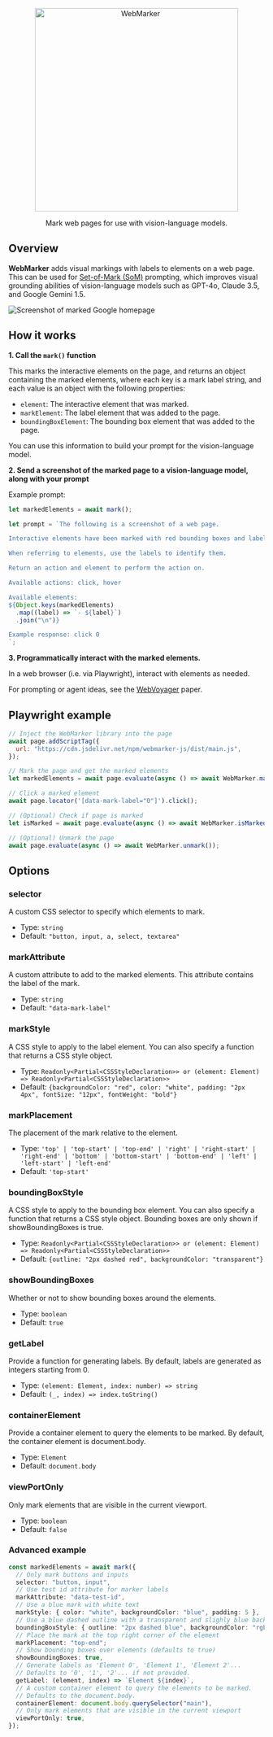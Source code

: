 <p align="center">
  <picture>
    <source media="(prefers-color-scheme: dark)" srcset="https://github.com/reidbarber/webmarker/assets/8961049/cd3fd0ff-b31f-42b3-b225-207ffded1640">
    <img width="400px" alt="WebMarker" src="https://github.com/reidbarber/webmarker/assets/8961049/b017e0c2-a2f7-4b4d-a1e9-9b2cc91d8ae6">
  </picture>
</p>

<p align="center">
Mark web pages for use with vision-language models.
</p>

## Overview

**WebMarker** adds visual markings with labels to elements on a web page. This can be used for [Set-of-Mark (SoM)](https://github.com/microsoft/SoM) prompting, which improves visual grounding abilities of vision-language models such as GPT-4o, Claude 3.5, and Google Gemini 1.5.

![Screenshot of marked Google homepage](https://github.com/user-attachments/assets/722e1034-06d4-4ccd-a7d6-f03749435681)

## How it works

**1. Call the `mark()` function**

This marks the interactive elements on the page, and returns an object containing the marked elements, where each key is a mark label string, and each value is an object with the following properties:

- `element`: The interactive element that was marked.
- `markElement`: The label element that was added to the page.
- `boundingBoxElement`: The bounding box element that was added to the page.

You can use this information to build your prompt for the vision-language model.

**2. Send a screenshot of the marked page to a vision-language model, along with your prompt**

Example prompt:

```javascript
let markedElements = await mark();

let prompt = `The following is a screenshot of a web page.

Interactive elements have been marked with red bounding boxes and labels.

When referring to elements, use the labels to identify them.

Return an action and element to perform the action on.

Available actions: click, hover

Available elements:
${Object.keys(markedElements)
  .map((label) => `- ${label}`)
  .join("\n")}

Example response: click 0
`;
```

**3. Programmatically interact with the marked elements.**

In a web browser (i.e. via Playwright), interact with elements as needed.

For prompting or agent ideas, see the [WebVoyager](https://github.com/MinorJerry/WebVoyager) paper.

## Playwright example

```javascript
// Inject the WebMarker library into the page
await page.addScriptTag({
  url: "https://cdn.jsdelivr.net/npm/webmarker-js/dist/main.js",
});

// Mark the page and get the marked elements
let markedElements = await page.evaluate(async () => await WebMarker.mark());

// Click a marked element
await page.locator('[data-mark-label="0"]').click();

// (Optional) Check if page is marked
let isMarked = await page.evaluate(async () => await WebMarker.isMarked());

// (Optional) Unmark the page
await page.evaluate(async () => await WebMarker.unmark());
```

## Options

### selector

A custom CSS selector to specify which elements to mark.

- Type: `string`
- Default: `"button, input, a, select, textarea"`

### markAttribute

A custom attribute to add to the marked elements. This attribute contains the label of the mark.

- Type: `string`
- Default: `"data-mark-label"`

### markStyle

A CSS style to apply to the label element. You can also specify a function that returns a CSS style object.

- Type: `Readonly<Partial<CSSStyleDeclaration>> or (element: Element) => Readonly<Partial<CSSStyleDeclaration>>`
- Default: `{backgroundColor: "red", color: "white", padding: "2px 4px", fontSize: "12px", fontWeight: "bold"}`

### markPlacement

The placement of the mark relative to the element.

- Type: `'top' | 'top-start' | 'top-end' | 'right' | 'right-start' | 'right-end' | 'bottom' | 'bottom-start' | 'bottom-end' | 'left' | 'left-start' | 'left-end'`
- Default: `'top-start'`

### boundingBoxStyle

A CSS style to apply to the bounding box element. You can also specify a function that returns a CSS style object. Bounding boxes are only shown if showBoundingBoxes is true.

- Type: `Readonly<Partial<CSSStyleDeclaration>> or (element: Element) => Readonly<Partial<CSSStyleDeclaration>>`
- Default: `{outline: "2px dashed red", backgroundColor: "transparent"}`

### showBoundingBoxes

Whether or not to show bounding boxes around the elements.

- Type: `boolean`
- Default: `true`

### getLabel

Provide a function for generating labels. By default, labels are generated as integers starting from 0.

- Type: `(element: Element, index: number) => string`
- Default: `(_, index) => index.toString()`

### containerElement

Provide a container element to query the elements to be marked. By default, the container element is document.body.

- Type: `Element`
- Default: `document.body`

### viewPortOnly

Only mark elements that are visible in the current viewport.

- Type: `boolean`
- Default: `false`

### Advanced example

```typescript
const markedElements = await mark({
  // Only mark buttons and inputs
  selector: "button, input",
  // Use test id attribute for marker labels
  markAttribute: "data-test-id",
  // Use a blue mark with white text
  markStyle: { color: "white", backgroundColor: "blue", padding: 5 },
  // Use a blue dashed outline with a transparent and slighly blue background
  boundingBoxStyle: { outline: "2px dashed blue", backgroundColor: "rgba(0, 0, 255, 0.1)"},
  // Place the mark at the top right corner of the element
  markPlacement: "top-end";
  // Show bounding boxes over elements (defaults to true)
  showBoundingBoxes: true,
  // Generate labels as 'Element 0', 'Element 1', 'Element 2'...
  // Defaults to '0', '1', '2'... if not provided.
  getLabel: (element, index) => `Element ${index}`,
  // A custom container element to query the elements to be marked.
  // Defaults to the document.body.
  containerElement: document.body.querySelector("main"),
  // Only mark elements that are visible in the current viewport
  viewPortOnly: true,
});
```
